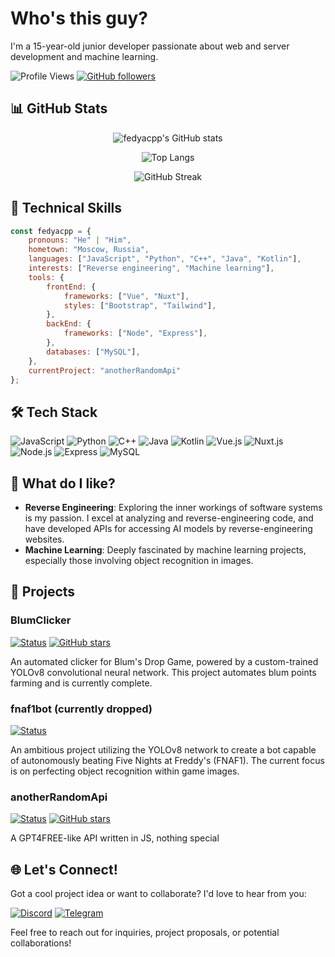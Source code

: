 # Who's this guy?

I'm a 15-year-old junior developer passionate about web and server development and machine learning.

![Profile Views](https://komarev.com/ghpvc/?username=fedyacpp&color=blueviolet)
[![GitHub followers](https://img.shields.io/github/followers/fedyacpp?label=Follow&style=social)](https://github.com/fedyacpp)

## 📊 GitHub Stats

<p align="center">
  <img src="https://github-readme-stats.vercel.app/api?username=fedyacpp&show_icons=true&theme=radical" alt="fedyacpp's GitHub stats" />
</p>

<p align="center">
  <img src="https://github-readme-stats.vercel.app/api/top-langs/?username=fedyacpp&layout=compact&theme=radical" alt="Top Langs" />
</p>

<p align="center">
  <img src="https://github-readme-streak-stats.herokuapp.com/?user=fedyacpp&theme=radical" alt="GitHub Streak" />
</p>

## 🚀 Technical Skills

```js
const fedyacpp = {
    pronouns: "He" | "Him",
    hometown: "Moscow, Russia",
    languages: ["JavaScript", "Python", "C++", "Java", "Kotlin"],
    interests: ["Reverse engineering", "Machine learning"],
    tools: {
        frontEnd: {
            frameworks: ["Vue", "Nuxt"],
            styles: ["Bootstrap", "Tailwind"],
        },
        backEnd: {
            frameworks: ["Node", "Express"],
        },
        databases: ["MySQL"],
    },
    currentProject: "anotherRandomApi"
};
```

## 🛠️ Tech Stack

![JavaScript](https://img.shields.io/badge/-JavaScript-F7DF1E?style=flat-square&logo=javascript&logoColor=black)
![Python](https://img.shields.io/badge/-Python-3776AB?style=flat-square&logo=Python&logoColor=white)
![C++](https://img.shields.io/badge/-C++-00599C?style=flat-square&logo=c%2B%2B&logoColor=white)
![Java](https://img.shields.io/badge/-Java-007396?style=flat-square&logo=java&logoColor=white)
![Kotlin](https://img.shields.io/badge/-Kotlin-0095D5?style=flat-square&logo=kotlin&logoColor=white)
![Vue.js](https://img.shields.io/badge/-Vue.js-4FC08D?style=flat-square&logo=vue.js&logoColor=white)
![Nuxt.js](https://img.shields.io/badge/-Nuxt.js-00C58E?style=flat-square&logo=nuxt.js&logoColor=white)
![Node.js](https://img.shields.io/badge/-Node.js-339933?style=flat-square&logo=node.js&logoColor=white)
![Express](https://img.shields.io/badge/-Express-000000?style=flat-square&logo=express&logoColor=white)
![MySQL](https://img.shields.io/badge/-MySQL-4479A1?style=flat-square&logo=mysql&logoColor=white)

## 🤔 What do I like?

- **Reverse Engineering**: Exploring the inner workings of software systems is my passion. I excel at analyzing and reverse-engineering code, and have developed APIs for accessing AI models by reverse-engineering websites.
- **Machine Learning**: Deeply fascinated by machine learning projects, especially those involving object recognition in images.

## 🚀 Projects

### BlumClicker
[![Status](https://img.shields.io/badge/Status-Completed-brightgreen)](https://github.com/fedyacpp/BlumClicker)
[![GitHub stars](https://img.shields.io/github/stars/fedyacpp/BlumClicker?style=social)](https://github.com/fedyacpp/BlumClicker/stargazers)

An automated clicker for Blum's Drop Game, powered by a custom-trained YOLOv8 convolutional neural network. This project automates blum points farming and is currently complete.

### fnaf1bot (currently dropped)
[![Status](https://img.shields.io/badge/Status-On%20Hold-yellow)](https://github.com/fedyacpp/fnaf1bot)

An ambitious project utilizing the YOLOv8 network to create a bot capable of autonomously beating Five Nights at Freddy's (FNAF1). The current focus is on perfecting object recognition within game images.

### anotherRandomApi
[![Status](https://img.shields.io/badge/Status-In%20Progress-blue)](https://github.com/fedyacpp/anotherRandomApi)
[![GitHub stars](https://img.shields.io/github/stars/fedyacpp/anotherRandomApi?style=social)](https://github.com/fedyacpp/anotherRandomApi/stargazers)

A GPT4FREE-like API written in JS, nothing special

## 🌐 Let's Connect!

Got a cool project idea or want to collaborate? I'd love to hear from you:

[![Discord](https://img.shields.io/badge/Discord-fedyacpp-7289DA?style=for-the-badge&logo=discord&logoColor=white)](https://discord.com/users/fedyacpp)
[![Telegram](https://img.shields.io/badge/Telegram-fedyacpp-2CA5E0?style=for-the-badge&logo=telegram&logoColor=white)](https://t.me/fedyacpp)

Feel free to reach out for inquiries, project proposals, or potential collaborations!
